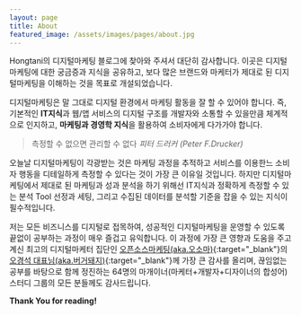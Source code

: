 ```yaml
---
layout: page
title: About
featured_image: /assets/images/pages/about.jpg
---
```


Hongtani의 디지털마케팅 블로그에 찾아와 주셔서 대단히 감사합니다. 이곳은 디지털마케팅에 대한 궁금증과 지식을 공유하고, 보다 많은 브랜드와 마케터가 제대로 된 디지털마케팅을 이해하는 것을 목표로 개설되었습니다.

디지털마케팅은 말 그대로 디지털 환경에서 마케팅 활동을 잘 할 수 있어야 합니다. 즉, 기본적인 **IT지식**과 웹/앱 서비스의 디지털 구조를 개발자와 소통할 수 있을만큼 체계적으로 인지하고, **마케팅과 경영학 지식**을 활용하여 소비자에게 다가가야 합니다.

>측정할 수 없으면 관리할 수 없다 <cite>피터 드러커 (Peter F.Drucker)</cite>

오늘날 디지털마케팅이 각광받는 것은 마케팅 과정을 추적하고 서비스를 이용한느 소비자 행동을 디테일하게 측정할 수 있다는 것이 가장 큰 이유일 것입니다. 하지만 디지털마케팅에서 제대로 된 마케팅과 성과 분석을 하기 위해선 IT지식과 정확하게 측정할 수 있는 분석 Tool 선정과 세팅, 그리고 수집된 데이터를 분석할 기준을 잡을 수 있는 지식이 필수적입니다.

저는 모든 비즈니스를 디지털로 접목하여, 성공적인 디지털마케팅을 운영할 수 있도록 끝없이 공부하는 과정이 매우 즐겁고 유익합니다. 이 과정에 가장 큰 영향과 도움을 주고 계신 최고의 디지털마케터 집단인 [오픈소스마케팅(aka.오소마)](https://osoma.kr){:target="_blank"}의 [오경석 대표님(aka.버거돼지)](https://ogaeng.com){:target="_blank"}께 가장 큰 감사를 올리며, 끊임없는 공부를 바탕으로 함께 정진하는 64명의 마개이너(마케터+개발자+디자이너의 합성어) 스터디 그룹의 모든 분들께도 감사드립니다.

**Thank You for reading!**
